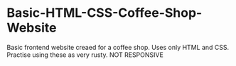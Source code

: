 # Basic-HTML-CSS-Coffee-Shop-Website
Basic frontend website creaed for a coffee shop. Uses only HTML and CSS. Practise using these as very rusty. NOT RESPONSIVE
